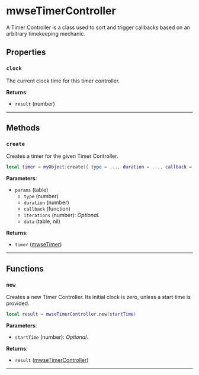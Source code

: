 <!---
	This file is autogenerated. Do not edit this file manually. Your changes will be ignored.
	More information: https://github.com/MWSE/MWSE/tree/master/docs
-->

# mwseTimerController

A Timer Controller is a class used to sort and trigger callbacks based on an arbitrary timekeeping mechanic.

## Properties

### `clock`

The current clock time for this timer controller.

**Returns**:

* `result` (number)

***

## Methods

### `create`

Creates a timer for the given Timer Controller.

```lua
local timer = myObject:create({ type = ..., duration = ..., callback = ..., iterations = ..., data = ... })
```

**Parameters**:

* `params` (table)
	* `type` (number)
	* `duration` (number)
	* `callback` (function)
	* `iterations` (number): *Optional*.
	* `data` (table, nil)

**Returns**:

* `timer` ([mwseTimer](../../types/mwseTimer))

***

## Functions

### `new`

Creates a new Timer Controller. Its initial clock is zero, unless a start time is provided.

```lua
local result = mwseTimerController.new(startTime)
```

**Parameters**:

* `startTime` (number): *Optional*.

**Returns**:

* `result` ([mwseTimerController](../../types/mwseTimerController))

***


